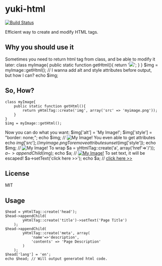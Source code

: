 yuki-html
=========
[![Build Status](https://secure.travis-ci.org/olamedia/yuki-html.png)](http://travis-ci.org/olamedia/yuki-html)

Efficient way to create and modify HTML tags.

Why you should use it
---------------------
Sometimes you need to return html tag from class, and be able to modify it later:
    class myImage{
        public static function getHtml(){
            return '<img src="myimage.png" />';
        }
    }
    $img = myImage::getHtml();
    // I wanna add alt and style attributes before output, but how I can?
    echo $img;

So, How?
----
    class myImage{
        public static function getHtml(){
            return yHtmlTag::create('img', array('src' => 'myimage.png'));
        }
    }
    $img = myImage::getHtml();
Now you can do what you want:
    $img['alt'] = 'My Image!';
    $img['style'] = "border: none;";
    echo $img; // <img src="myimage.png" alt="My Image!" style="border: none;" />
You even able to get attributes
    echo $img['src']; // myimage.png
To remove attributes
    unset($img['style']);
    echo $img; // <img src="myimage.png" alt="My Image!" />
To wrap
    $a = yHtmlTag::create('a', array('href'=>'/'));
    $a->appendChild($img);
    echo $a; // <a href="/"><img src="myimage.png" alt="My Image!" /></a>
To set text, it will be escaped!
    $a->setText('click here >>');
    echo $a; // <a href="/">click here &gt;&gt;</a>

License
-------
MIT

Usage
-----
    $head = yHtmlTag::create('head');
    $head->appendChild(
            yHtmlTag::create('title')->setText('Page Title')
        );
    $head->appendChild(
            yHtmlTag::create('meta', array(
                'name'=>'description', 
                'contents' => 'Page Description'
            )
        );
    $head['lang'] = 'en';
    echo $head; // Will output generated html code.
